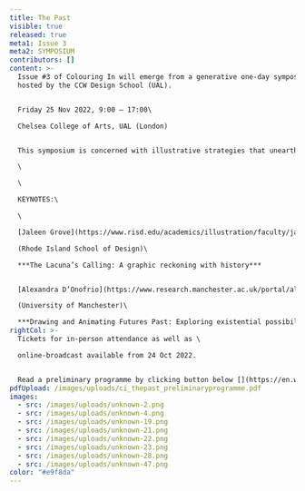 ```yaml
---
title: The Past
visible: true
released: true
meta1: Issue 3
meta2: SYMPOSIUM
contributors: []
content: >-
  Issue #3 of Colouring In will emerge from a generative one-day symposium
  hosted by the CCW Design School (UAL).


  F﻿riday 25 Nov 2022, 9:00 – 17:00\

  C﻿helsea College of Arts, UAL (London)


  T﻿his symposium is concerned with illustrative strategies that unearth, activate and reposition our relationships to the past. \

  \

  \

  K﻿EYNOTES:\

  \

  [J﻿aleen Grove](https://www.risd.edu/academics/illustration/faculty/jaleen-grove), Assistant Professor of Illustration \

  (Rhode Island School of Design)\

  ***The Lacuna’s Calling: A graphic reckoning with history***


  [Alexandra D’Onofrio](https://www.research.manchester.ac.uk/portal/alexandra.d%27onofrio-postgrad.html), Lecturer in Social Anthropology \

  (University of Manchester)\

  ***Drawing and Animating Futures Past: Exploring existential possibilities of migratory experiences***
rightCol: >-
  T﻿ickets for in-person attendance as well as \

  online-broadcast available from 24 Oct 2022.


  Read a preliminary programme by clicking button below [](https://en.wikipedia.org/wiki/%E2%86%93#:~:text=The%20arrow%20symbol%20%E2%86%93%20may,control%20key%2C%20an%20arrow%20key)[](https://en.wikipedia.org/wiki/%E2%86%93#:~:text=The%20arrow%20symbol%20%E2%86%93%20may,control%20key%2C%20an%20arrow%20key)↓↓
pdfUpload: /images/uploads/ci_thepast_preliminaryprogramme.pdf
images:
  - src: /images/uploads/unknown-2.png
  - src: /images/uploads/unknown-4.png
  - src: /images/uploads/unknown-19.png
  - src: /images/uploads/unknown-21.png
  - src: /images/uploads/unknown-22.png
  - src: /images/uploads/unknown-23.png
  - src: /images/uploads/unknown-28.png
  - src: /images/uploads/unknown-47.png
color: "#e9f8da"
---
```

